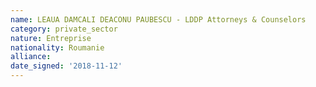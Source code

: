 ```yaml
---
name: LEAUA DAMCALI DEACONU PAUBESCU - LDDP Attorneys & Counselors
category: private_sector
nature: Entreprise
nationality: Roumanie
alliance: 
date_signed: '2018-11-12'
---
```

    